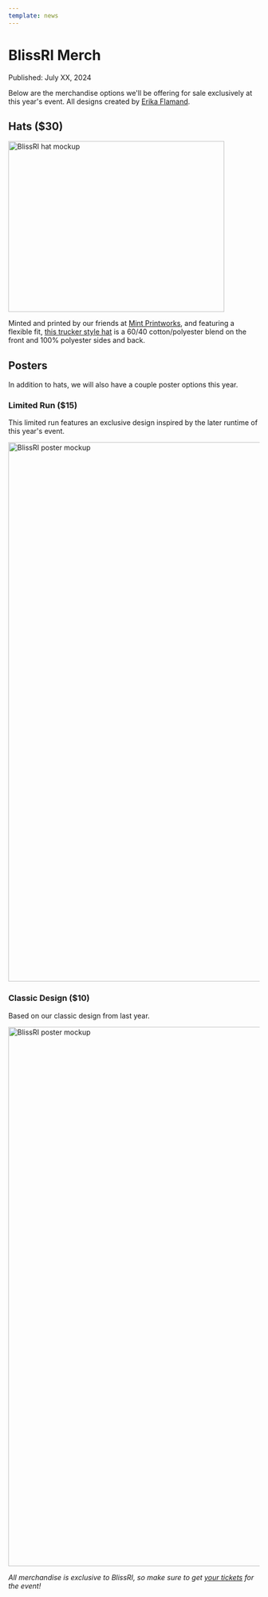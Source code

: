```yaml
---
template: news
---
```


<!--
1. [ ] poster images / specs
1. [ ] final hat mockups (with fixed website address) and optimized
1. [ ] fancy pantsy the copy
1. [ ] should we mention the legacy shirts, or just have them at the event?
1. [ ] should we "frame" the poster?
1. [ ] final publish date
-->

# BlissRI Merch

<span class="publish-date">Published: July XX, 2024</span>

Below are the merchandise options we'll be offering for sale exclusively at this year's event.  All designs created by [Erika Flamand](https://www.behance.net/eflamand2ddb).

## Hats ($30)

<img
  src="/assets/images/merch/bliss-hat.png"
  width="433"
  height="342"
  alt="BlissRI hat mockup"
/>

Minted and printed by our friends at [Mint Printworks](https://mintprintworks.com), and featuring a flexible fit, [this trucker style hat](https://www.sanmar.com/p/39973_HtrSlvBlk) is a 60/40 cotton/polyester blend on the front and 100% polyester sides and back. 


## Posters

In addition to hats, we will also have a couple poster options this year.


### Limited Run ($15)

This limited run features an exclusive design inspired by the later runtime of this year's event.

<img
  src="/assets/images/merch/blissfest-poster-frame-mockup.jpg"
  width="742"
  height="1080"
  loading="lazy"
  alt="BlissRI poster mockup"
/>


### Classic Design ($10)

Based on our classic design from last year.

<img
  src="/assets/images/merch/blissfest-poster-frame-mockup.jpg"
  width="742"
  height="1080"
  loading="lazy"
  alt="BlissRI poster mockup"
/>

<!-- ## Shirts ($25)

<img
  src="/assets/images/merch/blissfest-shirt-cross-section.webp"
  width="2000"
  height="883"
  alt="BlissRI shirt mockup"
/>

Minted and printed by our friends at [Mint Printworks](https://mintprintworks.com), this year's BlissRI will be offering shirts for sale.  Featuring a granite colored dye, [this shirt](https://www.ssactivewear.com/p/comfort_colors/1717) is a 100% cotton relaxed fit and will come in a variety of sizes.  -->

_All merchandise is exclusive to BlissRI, so make sure to get [your tickets](/tickets/) for the event!_